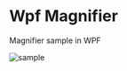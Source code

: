 # Wpf Magnifier
Magnifier sample in WPF

![sample](https://github.com/bezzad/WpfMagnifier/raw/master/screenshot.png)